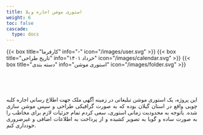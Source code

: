 ```yaml
---
title: استوری موشن اجاره ویلا
weight: 6
toc: false
cascade:
  type: docs
---
```


<div class="detail">
{{< box title="کارفرما" info="-" icon="/images/user.svg" >}}
{{< box title="تاریخ طراحی" info="خرداد ۱۴۰۱" icon="/images/calendar.svg" >}}
{{< box title="دسته بندی" info="استوری موشن" icon="/images/folder.svg" >}}
</div>

<br/>

![]()

<br/>

<p style="text-align: justify;">
این پروژه، یک استوری موشن تبلیغاتی در زمینه آگهی ملک جهت اطلاع رسانی اجاره کلبه چوبی واقع در استان گیلان بوده که به صورت گرافیکی طراحی و سپس موشن سازی شده. باتوجه به محدودیت زمانی استوری، سعی کردم تمام جزئیات لازم برای مخاطب را به صورت ساده و گویا به تصویر کشیده و از پرداخت به اطلاعات اضافی و غیرضروری خودداری کنم.
</p>